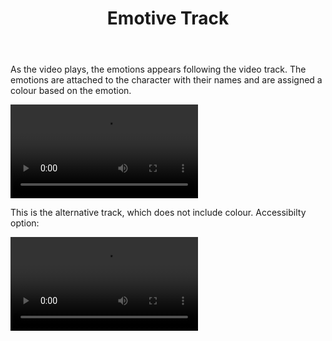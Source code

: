 
<html lang="en">
<head>
  <meta charset="utf-8">
  <meta name="viewport" content="width=device-width, initial-scale=1">
  <link href="https://cdn.jsdelivr.net/npm/bootstrap@5.1.3/dist/css/bootstrap.min.css" rel="stylesheet" integrity="sha384-1BmE4kWBq78iYhFldvKuhfTAU6auU8tT94WrHftjDbrCEXSU1oBoqyl2QvZ6jIW3" crossorigin="anonymous">
  <link rel="stylesheet" href="ET WP CSS.css">
  <script type="text/javascript" src="ET WP JS.js"></script>

  <title>Emotive Track </title>



</head>

<body >

<main>
<header>
  <h1>Emotive Track</h1>
</header>

<div class="container-md">
<p>As the video plays, the emotions appears following the video track. The emotions are attached to the character with their names and are assigned a colour based on the emotion. </p>
<video id="excerptVid" controls >
<source src="/Users/jacksmich/Documents/Honours project/Appendices/excerpt.mp4" type="video/mp4">
<track label="ET" kind="captions" srclang="en" src="/Users/jacksmich/Documents/Honours project/Appendices/emotiveTrack.vtt" id="etcaptions" default>
</video>
</div>

<div class="container-md">
<p>This is the alternative track, which does not include colour. Accessibilty option:</p>
<video controls>
<source src="/Users/jacksmich/Documents/Honours project/Appendices/excerpt.mp4" type="video/mp4">
<track label="ET" kind="captions" srclang="en" src="/Users/jacksmich/Documents/Honours project/Appendices/emotiveTrackacc.vtt" default>
</video>
</div>

</main>



</body>
</html>
